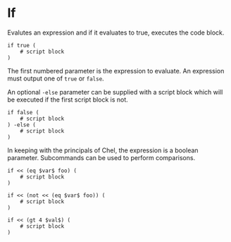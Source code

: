 # If #

Evalutes an expression and if it evaluates to true, executes the code block.

    if true (
        # script block
    )

The first numbered parameter is the expression to evaluate. An expression must output one of `true` or `false`.

An optional `-else` parameter can be supplied with a script block which will be executed if the first script block is not.

    if false (
        # script block
    ) -else (
        # script block
    )

In keeping with the principals of Chel, the expression is a boolean parameter. Subcommands can be used to perform comparisons.

    if << (eq $var$ foo) (
        # script block
    )

    if << (not << (eq $var$ foo)) (
        # script block
    )

    if << (gt 4 $val$) (
        # script block
    )
